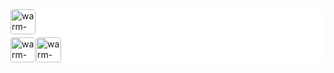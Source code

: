 <style lang="scss">
/* 定义样式 */
.between-header {
  margin-bottom: 5px;
  display: flex;
  align-items: center;
}

.between-header img {
  height: 40px;
  border-radius: 4px;
}

.between-left img, .between-right img {
  height: 40px;
  margin-right: 1px;
  border-radius: 4px;
}
</style>

<div class="wwads-cn wwads-vertical wwads-sticky" data-id="349" style="max-width:180px"></div>

<div style="position: sticky; top: calc(var(--navbar-height)); z-index: 999;background: #fff;">
  <div class="between-header">
      <a href="https://gitee.com/dromara/warm-flow">
          <img src="/ggw/bewteenone.png" alt="warm-flow Logo">
      </a>
  </div>

  <div style="display: flex; ">
      <div class="between-left">
          <a href="https://gitee.com/dromara/warm-flow">
              <img src="/ggw/bewteentwo.png" alt="warm-flow Logo">
          </a>
      </div>
      <div class="between-right">
          <a href="https://gitee.com/dromara/warm-flow">
              <img src="/ggw/bewteentwo.png" alt="warm-flow Logo">
          </a>
      </div>
  </div>
</div>
